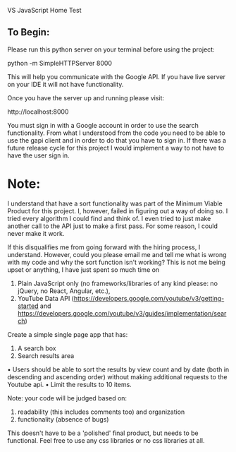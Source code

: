 VS JavaScript Home Test

## To Begin:
Please run this python server on your terminal before using the project:

python -m SimpleHTTPServer 8000

This will help you communicate with the Google API. If you have live server on your IDE it will not have functionality. 

Once you have the server up and running please visit: 

http://localhost:8000

You must sign in with a Google account in order to use the search functionality. From what I understood from the code you need to be able to use the gapi client and in order to do that you have to sign in. If there was a future release cycle for this project I would implement a way to not have to have the user sign in.

# Note:
I understand that have a sort functionality was part of the Minimum Viable Product for this project. I, however, failed in figuring out a way of doing so. I tried every algorithm I could find and think of. I even tried to just make another call to the API just to make a first pass. For some reason, I could never make it work. 

If this disqualifies me from going forward with the hiring process, I understand. However, could you please email me and tell me what is wrong with my code and why the sort function isn't working? This is not me being upset or anything, I have just spent so much time on 












1) Plain JavaScript only (no frameworks/libraries of any kind please: no jQuery, no React, Angular, etc.), 
2) YouTube Data API (https://developers.google.com/youtube/v3/getting-started and https://developers.google.com/youtube/v3/guides/implementation/search)

Create a simple single page app that has: 
1. A search box 
2. Search results area 

• Users should be able to sort the results by view count and by date (both in descending and ascending order) without making additional requests to the Youtube api.
• Limit the results to 10 items.

Note: your code will be judged based on:
1) readability (this includes comments too) and organization
2) functionality (absence of bugs)

This doesn't have to be a 'polished' final product, but needs to be functional. 
Feel free to use any css libraries or no css libraries at all.




